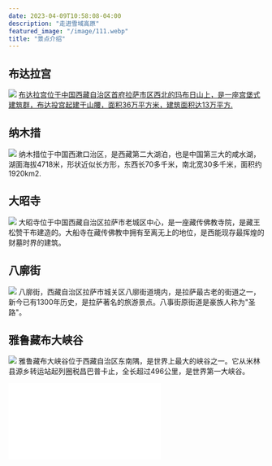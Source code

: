 ```yaml
---
date: 2023-04-09T10:58:08-04:00
description: "走进雪域高原"
featured_image: "/image/111.webp"
title: "景点介绍"
---
```


## 布达拉宫
![](https://p8.itc.cn/images01/20200604/cbc5d25a4e70477dbb8f274d1a82ee84.jpeg)
[布达拉宫位于中国西藏自治区首府拉萨市区西北的玛布日山上，是一座宫堡式建筑群，布达投宫起建于山腰，面积36万平方米，建筑面积达13万平方.](https:bing.com)
## 纳木措
![](https://img0.baidu.com/it/u=2909455755,1479591175&fm=253&fmt=auto&app=138&f=JPEG?w=500&h=333)
纳木措位于中国西漱口治区，是西藏第二大湖泊，也是中国第三大的咸水湖，湖面海拔4718米，形状近似长方形，东西长70多千米，南北宽30多千米，面积约1920km2.
## 大昭寺
![](https://img1.qunarzz.com/p/tts8/1801/29/b006a9c7da77bb02.jpg)
大昭寺位于中国西藏自治区拉萨市老城区中心，是一座藏传佛教寺院，是藏王松赞干布建造的。大船寺在藏传佛教中拥有至离无上的地位，是西能现存最挥煌的财墓时界的建筑。
## 八廓街
![](https://img2.baidu.com/it/u=3172845292,3042452104&fm=253&fmt=auto&app=138&f=JPEG?w=1086&h=500)
八廓街，西藏自治区拉萨市城关区八廓街道境内，是拉萨最古老的街道之一，新今已有1300年历史，是拉萨著名的旅游景点。八事街原街道是豪族人称为"圣路"。
## 雅鲁藏布大峡谷
![](https://img0.baidu.com/it/u=3533582243,2350438793&fm=253&fmt=auto&app=138&f=JPEG?w=1116&h=500)
雅鲁藏布大峡谷位于西藏自治区东南隅，是世界上最大的峡谷之一。它从米林县源乡转运站起列圈税昌巴普卡止，全长超过496公里，是世界第一大峡谷。

<iframe src="//player.bilibili.com/player.html?aid=686878785&bvid=BV1FU4y1C7zh&cid=802272091&p=1" scrolling="no" border="0" frameborder="no" framespacing="0" allowfullscreen="true"> </iframe>
